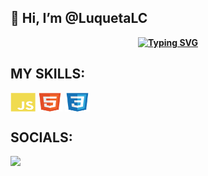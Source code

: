 <h2><Strong>👋 Hi, I’m @LuquetaLC</h2>




<p align="center"><a href="https://git.io/typing-svg"><img src="https://readme-typing-svg.demolab.com?font=Fira+Code&pause=1000&color=7540F7&center=true&random=false&width=435&lines=Estudante+de+programa%C3%A7%C3%A3o" alt="Typing SVG" /></a></p>


<h2><strong>MY SKILLS:</h2>
  <img align="center" alt="Js" height="30" width="40" src="https://raw.githubusercontent.com/devicons/devicon/master/icons/javascript/javascript-plain.svg">
  <img align="center" alt="HTML" height="30" width="40" src="https://raw.githubusercontent.com/devicons/devicon/master/icons/html5/html5-original.svg">
  <img align="center" alt="CSS" height="30" width="40" src="https://raw.githubusercontent.com/devicons/devicon/master/icons/css3/css3-original.svg">

<H2><Strong> SOCIALS:</H2>
<Div>
<a href="https://www.instagram.com/lqta.7/" target="-blank"><img src="https://img.shields.io/badge/-Instagram-%23E4405F?style=for-the-badge&logo=instagram&logoColor=white" target="_blank"></a>
  
</Div>

<!---
LuquetaLC/LuquetaLC is a ✨ special ✨ repository because its `README.md` (this file) appears on your GitHub profile.
You can click the Preview link to take a look at your changes.
--->
